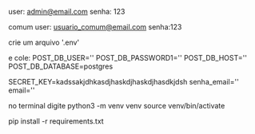 user:
admin@email.com
senha: 123

comum user:
usuario_comum@email.com
senha:123

crie um arquivo '.env'

e cole:
POST_DB_USER=''
POST_DB_PASSWORD1=''
POST_DB_HOST=''
POST_DB_DATABASE=postgres

SECRET_KEY=kadssakjdhkasdjhaskdjhaskdjhasdkjdsh
senha_email=''
email=''


no terminal digite
python3 -m venv venv
source venv/bin/activate

pip install -r requirements.txt